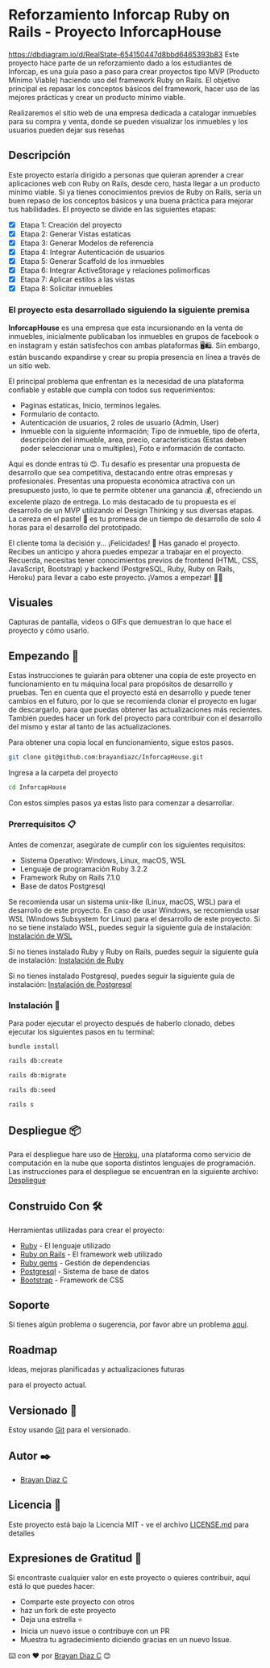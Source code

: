 # Reforzamiento Inforcap Ruby on Rails - Proyecto InforcapHouse
https://dbdiagram.io/d/RealState-654150447d8bbd6465393b83
Este proyecto hace parte de un reforzamiento dado a los estudiantes de Inforcap, es una guía paso a paso para crear proyectos tipo MVP (Producto Mínimo Viable) haciendo uso del framework Ruby on Rails. El objetivo principal es repasar los conceptos básicos del framework, hacer uso de las mejores prácticas y crear un producto mínimo viable.

Realizaremos el sitio web de una empresa dedicada a catalogar inmuebles para su compra y venta, donde se pueden visualizar los inmuebles y los usuarios pueden dejar sus reseñas

## Descripción

Este proyecto estaría dirigido a personas que quieran aprender a crear aplicaciones web con Ruby on Rails, desde cero, hasta llegar a un producto mínimo viable. Si ya tienes conocimientos previos de Ruby on Rails, sería un buen repaso de los conceptos básicos y una buena práctica para mejorar tus habilidades. El proyecto se divide en las siguientes etapas:

- [x] Etapa 1: Creación del proyecto
- [x] Etapa 2: Generar Vistas estaticas
- [x] Etapa 3: Generar Modelos de referencia
- [x] Etapa 4: Integrar Autenticación de usuarios
- [x] Etapa 5: Generar Scaffold de los inmuebles
- [x] Etapa 6: Integrar ActiveStorage y relaciones polimorficas
- [x] Etapa 7: Aplicar estilos a las vistas
- [x] Etapa 8: Solicitar inmuebles

### El proyecto esta desarrollado siguiendo la siguiente premisa

**InforcapHouse** es una empresa que esta incursionando en la venta de inmuebles, inicialmente publicaban los inmuebles en grupos de facebook o en instagram y están satisfechos con ambas plataformas 🖥️🛍️. Sin embargo, están buscando expandirse y crear su propia presencia en línea a través de un sitio web.

El principal problema que enfrentan es la necesidad de una plataforma confiable y estable que cumpla con todos sus requerimientos:

- Paginas estaticas, Inicio, terminos legales.
- Formulario de contacto.
- Autenticación de usuarios, 2 roles de usuario (Admin, User)
- Inmueble con la siguiente información; Tipo de inmueble, tipo de oferta, descripción del inmueble, area, precio, caracteristicas (Estas deben poder seleccionar una o multiples), Foto e información de contacto.

Aquí es donde entras tú 😊. Tu desafío es presentar una propuesta de desarrollo que sea competitiva, destacando entre otras empresas y profesionales. Presentas una propuesta económica atractiva con un presupuesto justo, lo que te permite obtener una ganancia 💰, ofreciendo un excelente plazo de entrega. Lo más destacado de tu propuesta es el desarrollo de un MVP utilizando el Design Thinking y sus diversas etapas. La cereza en el pastel 🍒 es tu promesa de un tiempo de desarrollo de solo 4 horas para el desarrollo del prototipado.

El cliente toma la decisión y... ¡Felicidades! 🎉 Has ganado el proyecto. Recibes un anticipo y ahora puedes empezar a trabajar en el proyecto. Recuerda, necesitas tener conocimientos previos de frontend (HTML, CSS, JavaScript, Bootstrap) y backend (PostgreSQL, Ruby, Ruby on Rails, Heroku) para llevar a cabo este proyecto. ¡Vamos a empezar! 💪🚀

## Visuales

Capturas de pantalla, videos o GIFs que demuestran lo que hace el proyecto y cómo usarlo.

## Empezando 🚀

Estas instrucciones te guiarán para obtener una copia de este proyecto en funcionamiento en tu máquina local para propósitos de desarrollo y pruebas. Ten en cuenta que el proyecto está en desarrollo y puede tener cambios en el futuro, por lo que se recomienda clonar el proyecto en lugar de descargarlo, para que puedas obtener las actualizaciones más recientes. También puedes hacer un fork del proyecto para contribuir con el desarrollo del mismo y estar al tanto de las actualizaciones.

Para obtener una copia local en funcionamiento, sigue estos pasos.

```bash
git clone git@github.com:brayandiazc/InforcapHouse.git
```

Ingresa a la carpeta del proyecto

```bash
cd InforcapHouse
```

Con estos simples pasos ya estas listo para comenzar a desarrollar.

### Prerrequisitos 📋

Antes de comenzar, asegúrate de cumplir con los siguientes requisitos:

- Sistema Operativo: Windows, Linux, macOS, WSL
- Lenguaje de programación Ruby 3.2.2
- Framework Ruby on Rails 7.1.0
- Base de datos Postgresql

Se recomienda usar un sistema unix-like (Linux, macOS, WSL) para el desarrollo de este proyecto. En caso de usar Windows, se recomienda usar WSL (Windows Subsystem for Linux) para el desarrollo de este proyecto. Si no se tiene instalado WSL, puedes seguir la siguiente guía de instalación: [Instalación de WSL](https://docs.microsoft.com/en-us/windows/wsl/install-win10)

Si no tienes instalado Ruby y Ruby on Rails, puedes seguir la siguiente guía de instalación: [Instalación de Ruby](https://www.ruby-lang.org/es/documentation/installation/)

Si no tienes instalado Postgresql, puedes seguir la siguiente guía de instalación: [Instalación de Postgresql](https://www.postgresql.org/download/)

### Instalación 🔧

Para poder ejecutar el proyecto después de haberlo clonado, debes ejecutar los siguientes pasos en tu terminal:

```bash
bundle install
```

```bash
rails db:create
```

```bash
rails db:migrate
```

```bash
rails db:seed
```

```bash
rails s
```

## Despliegue 📦

Para el despliegue hare uso de [Heroku](https://www.heroku.com/), una plataforma como servicio de computación en la nube que soporta distintos lenguajes de programación. Las instrucciones para el despliegue se encuentran en la siguiente archivo: [Despliegue](assets/README.md)

## Construido Con 🛠️

Herramientas utilizadas para crear el proyecto:

- [Ruby](https://www.ruby-lang.org/es/) - El lenguaje utilizado
- [Ruby on Rails](https://rubyonrails.org) - El framework web utilizado
- [Ruby gems](https://rubygems.org) - Gestión de dependencias
- [Postgresql](https://www.postgresql.org) - Sistema de base de datos
- [Bootstrap](https://getbootstrap.com) - Framework de CSS

## Soporte

Si tienes algún problema o sugerencia, por favor abre un problema [aquí](https://github.com/brayandiazc/Aprendiendo-RubyOnRails/issues).

## Roadmap

Ideas, mejoras planificadas y actualizaciones futuras

para el proyecto actual.

## Versionado 📌

Estoy usando [Git](https://git-scm.com) para el versionado.

## Autor ✒️

- [Brayan Diaz C](https://github.com/brayandiazc)

## Licencia 📄

Este proyecto está bajo la Licencia MIT - ve el archivo [LICENSE.md](LICENSE.md) para detalles

## Expresiones de Gratitud 🎁

Si encontraste cualquier valor en este proyecto o quieres contribuir, aquí está lo que puedes hacer:

- Comparte este proyecto con otros
- haz un fork de este proyecto
- Deja una estrella ⭐️
- Inicia un nuevo issue o contribuye con un PR
- Muestra tu agradecimiento diciendo gracias en un nuevo Issue.

⌨️ con ❤️ por [Brayan Diaz C](https://github.com/brayandiazc) 😊

